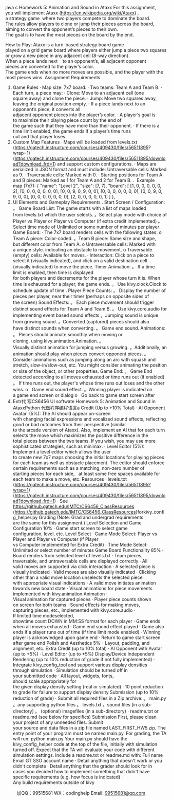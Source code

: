 java c
Homework 5: Animation and Sound in Ataxx 
For this assignment, you will implement Ataxx (https://en.wikipedia.org/wiki/Ataxx) , a strategy game  where two players compete to dominate the board. The rules allow players to clone or jump their pieces across the board, aiming to convert the opponent’s pieces to their own. The goal is to have the most
pieces on the board by the end.

How to Play:
Ataxx is a turn-based strategy board game played on a grid game board where players either jump a piece two squares or grow a new piece in any adjacent cell (8-way direction). When a piece lands next    to an opponent’s, all adjacent opponent pieces are converted to the player’s color. The game ends when no more moves are possible, and the player with the most pieces wins. 
Assignment Requirements 
1. Game Rules 
· Map size: 7x7 board.
· Two teams: Team A and Team B.
· Each turn, a piece may:
· Clone: Move to an adjacent cell (one square away) and clone the piece.
· Jump: Move two squares away, leaving the original position empty.
· If a piece lands next to an opponent’s piece, it converts all adjacent opponent pieces into the player’s color.
· A player’s goal is to maximize their playing piece count by the end of the game such that they have more than their opponent.
· If there is a time limit enabled, the game ends if a player’s time runs out and that player loses.
2. Custom Map Features 
· Maps will be loaded from levels.txt (https://gatech.instructure.com/courses/409430/files/56511895? 
wrap=1)  (https://gatech.instructure.com/courses/409430/files/56511895/download?download_frd=1) 
and support custom configurations.
· Maps are serialized in JSON format and must include:
Untraversable cells: Marked as 9.
· Traversable cells: Marked with 0.
· Starting positions for Team A and B pieces: Marked as 1 for Team A and 2 for Team B. .  Example map (7x7):
{ 
"name": "Level 2", "size": [7, 7], 
"board": [ [1, 0, 0, 0, 0, 0, 2], [0, 0, 0, 0, 0, 0, 0], [0, 0, 9, 0, 9, 0, 0], [0, 0, 0, 0, 0, 0, 0], [0, 0, 9, 0, 9, 0, 0], [0, 0, 0, 0, 0, 0, 0], [2, 0, 0, 0, 0, 0, 1] 
] }, 
3. UI Elements and Gameplay Requirements . Start Screen / Configuration:
。 Game Board List: The game starts with a list of maps loaded from levels.txt which the user selects.
。Select play mode with choice of Player vs Player or Player vs Computer (if extra credit implemented)
。Select time mode of Unlimited or some number of minutes per player  Game Board:
· The 7x7 board renders cells with the following states: o Team A piece: Color-coded.
。Team B piece: Same size and shape, but different color from Team A.
o Untraversable cells: Marked with a unique style. indicating an obstacle to movement. o Traversable (empty) cells: Available for moves.
· Interaction: Click on a piece to select it (visually indicated), and click on a valid destination cell (visually indicated) to move the piece.
Timer Animation:
。 If a time limit is enabled, then time is displayed for both players and decrements for the player whose turn it is. When time is exhausted for a player, the game ends.
。 Use kivy.clock.Clock to schedule update of time . Player Piece Counts:
。 Display the number of pieces per player, near their timer (perhaps on opposite sides of the screen)
Sound Effects:
。 Each piece movement should trigger distinct sound effects for Team A and Team B.
。 Use kivy.core.audio for implementing event based sound effects 。Jumping sound is unique from growing sound.
。Converted (captured) pieces should also have distinct sounds when converting. 。 Game end sound.
Animations:
。 Pieces should animate smoothly when moving or cloning, using kivy.animation.Animation. 。Visually distinct animation for jumping versus growing.
。Additionally, an animation should play when pieces convert opponent pieces.
。Consider animations such as jumping along an arc with squash and stretch, slow-in/slow-out, etc. You might consider animating the position or size of the object, or other properties.
Game End: 
。 Game End detected according to all moves exhausted or time runs out (if enabled).
。 If time runs out, the player's whose time runs out loses and the other wins. o   Game end sound effect.
。Winning player is indicated on a game end screen or dialog o   Go back to game start screen after
4. Extr代 写CS6456 UI softwate Homework 5: Animation and Sound in AtaxxPython
代做程序编程语言a Credit (Up to +10% Total) 
· AI Opponent Avatar  (5%): The AI should appear on-screen with changing facial expressions and
vocalized sound effects, reflecting good or bad outcomes from their perspective (similar to the arcade version of Ataxx). Also, implement an AI that for each turn selects the move which maximizes the positive difference in the total pieces between the two teams. If you wish, you may use more
sophisticated strategies, such as minimax.
· Level Editor (5%): Implement a level editor which allows the user to create new 7x7 maps choosing the initial locations for playing pieces for each team as well as obstacle placement. The editor should enforce certain requirements such as a matching, non-zero number of starting pieces for each side,   at least some free spaces available for each team to make a move, etc.
Resources 
· levels.txt (https://gatech.instructure.com/courses/409430/files/56511895?wrap=1)  
(https://gatech.instructure.com/courses/409430/files/56511895/download?download_frd=1) 
· See https://github.gatech.edu/IMTC/CS6456_ClassResources  
(https://github.gatech.edu/IMTC/CS6456_ClassResources)forkivy_config_helper.py Grading 
(Note: Grad and undergrad requirements are the same for this assignment.) Level Selection and Game Configuration 10%
· Game start screen to select game configuration, level, etc.  Level Select
· Game Mode Select: Player vs Player and Player vs Computer (if Player vs Computer implemented for Extra Credit)
· Time Mode Select: Unlimited or select number of minutes Game Board Functionality 85%
· Board renders from selected level of levels.txt
· Team pieces, traversable, and untraversable cells are displayed correctly
· All valid moves are supported via click interaction
· A selected piece is visually indicated
· Valid moves are also visually indicated
· Clicking other than a valid move location unselects the selected piece with appropriate visual indications
· A valid move initiates animation towards new board state
· Visual animations for piece movements implemented with kivy.animation.Animation
· Visual animation for captured pieces
· Player piece counts shown on screen for both teams
· Sound effects for making moves, capturing pieces, etc., implemented with kivy.core.audio
· If limited time modeselected, showtime count DOWN in MM:SS format for each player
· Game ends when all moves exhausted · Game end sound effect played
· Game also ends if a player runs out of time (if time limit mode enabled)
· Winning player is acknowledged upon game end
· Return to game start screen after game end Polish and Aesthetics 5%
- Layout, padding, and alignment, etc. Extra Credit (up to 10% total)
· AI Opponent with Avatar (up to +5%) · Level Editor (up to +5%)
Display/Device Independent Rendering (up to 10% reduction of grade if not fully implemented) 
· Integrate kivy_config_tool and support various display densities through simulation
· Simulation should be turned off in your submitted code
· All layout, widgets, fonts, should scale appropriately for the given display density setting (real or simulated)
· 10 point reduction to grade for failure to support display density Submission (up to 10% reduction of grade)
· Submit all required files in a Zip archive: 。 main.py
。any supporting python files 。 levels.txt
。sound files (in a sub-directory)
。 (optional) imagefiles (in a sub-directory)
· readme.txt or readme.md (see below for specifics)
Submission
First, please clean your project of any unneeded files. Submit your source and data files in a zip file
named LAST_FIRST_HW5.zip. The entry point of your program must be named main.py. For grading, the TA will run:
python main.py 
Your main.py should have the kivy_config_helper code at the top of the file, initially with simulation
turned off. Expect that the TA will evaluate your code with different simulation settings. Include a readme.txt or readme.md with:
Full name  Email
GT SSO account name
· Detail anything that doesn't work or you didn't complete
· Detail anything that the grader should look for in cases you decided how to implement something that didn't have specific requirements (e.g. how focus is indicated)
· Any build requirements outside of kivy







         
加QQ：99515681  WX：codinghelp  Email: 99515681@qq.com
